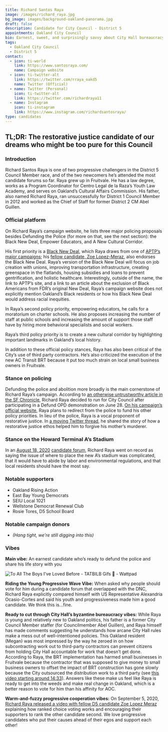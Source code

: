 ```yaml
---
title: Richard Santos Raya
image: /images/richard_raya.jpg
bg_image: images/background-oakland-panorama.jpg
draft: false
description: Candidate for City Council - District 5
appointments: Oakland City Council
bio: Earnest, sweet, and surprisingly savvy about City Hall bureaucracy
tags:
  - Oakland City Council
  - District 5
contact:
  - icon: ti-world
    link: https://www.santosraya.com/
    name: Campaign website
  - icon: ti-twitter-alt
    link: https://twitter.com/rraya_oakd5
    name: Twitter (Official)
  - name: Twitter (Personal)
    icon: ti-twitter-alt
    link: https://twitter.com/richardraya11
  - name: Instagram
    icon: ti-instagram
    link: https://www.instagram.com/richardsantosraya/
type: candidates
---
```

## TL;DR: The restorative justice candidate of our dreams who might be too pure for this Council

### Introduction

Richard Santos Raya is one of two progressive challengers in the District 5 Council Member race, and of the two newcomers he’s attended the most candidate forums so far. Raya grew up in Fruitvale. He has a law degree, works as a Program Coordinator for Centro Legal de la Raza’s Youth Law Academy, and serves on Oakland’s Cultural Affairs Commission. His father, also named Richard Raya, ran unsuccessfully for District 1 Council Member in 2012 and worked as the Chief of Staff for former District 2 CM Abel Guillen.

### Official platform

On Richard Raya’s campaign website, he lists three major policing proposals besides Defunding the Police (for more on that, see the next section): the Black New Deal, Empower Educators, and A New Cultural Corridor.

His first priority is a [Black New Deal](https://www.santosraya.com/black-new-deal), which Raya draws from one of [APTP’s major campaigns](https://www.antipoliceterrorproject.org/blog-entire/2020/4/22/black-oakland-demands-in-light-of-covid-19-and-rates-of-black-death); his [fellow candidate, Zoe Lopez-Meraz](https://www.oakmtg.club/candidates/zoe-lopez-meraz/), also endorses the Black New Deal. Raya’s version of the Black New Deal will focus on job creation with unions, improving transportation infrastructure, creating greenspace in the flatlands, housing subsidies and loans to prevent gentrification, and holistic healthcare. Interestingly, outside of the name, the link to APTP’s site, and a link to an article about the exclusion of Black Americans from FDR’s original New Deal, Raya’s campaign website does not explicitly mention Oakland’s Black residents or how his Black New Deal would address racial inequities.

In Raya’s second policy priority, empowering educators, he calls for a moratorium on charter schools. He also proposes increasing the number of staff at public schools and increasing the amount of support those staff have by hiring more behavioral specialists and social workers.

Raya’s third policy priority is to create a new cultural corridor by highlighting important landmarks in Oakland’s local history.

In addition to these official policy stances, Raya has also been critical of the City’s use of third party contractors. He’s also criticized the execution of the new AC Transit BRT because it put too much strain on local small business owners in Fruitvale.

### Stance on policing

Defunding the police and abolition more broadly is the main cornerstone of Richard Raya’s campaign. According to [an otherwise untrustworthy article in the SF Chronicle](https://www.sfchronicle.com/bayarea/article/How-the-debate-about-police-reform-could-remake-15447760.php), Richard Raya decided to run for City Council after participating in a Defund OPD demonstration on June 28. [On his campaign’s official website](https://www.santosraya.com/defund-the-police), Raya plans to redirect from the police to fund his other policy priorities. In lieu of the police, Raya is a vocal proponent of restorative justice. In [a moving Twitter thread](https://twitter.com/rraya_oakD5/status/1301941947196555264), he shared the story of how a restorative justice ethos helped him to forgive his mother’s murderer.

### Stance on the Howard Terminal A’s Stadium

In an [August 18, 2020](https://twitter.com/tdlove5/status/1295921885838897152?s=20) [candidate forum](https://twitter.com/tdlove5/status/1295921884941303808), Richard Raya went on record as saying the issue of where to place the new A’s stadium was complicated, that it would have to abide by labor and environmental regulations, and that local residents should have the most say.

### Notable supporters

* Oakland Rising Action
* East Bay Young Democrats
* SEIU Local 1021
* Wellstone Democrat Renewal Club
* Rosie Tores, D5 School Board

### Notable campaign donors

* *(Hang tight, we're still digging into this)*

### Vibes

**Main vibe:** An earnest candidate who’s ready to defund the police and share his life story with you

![To All The Boys I've Loved Before - TATBILB Gifs 💌 - Wattpad](/images/raya-meme.gif)

**Riding the Young Progressive Wave Vibe:** When asked why people should vote for him during a candidate forum that overlapped with the DNC, Richard Raya explicitly compared himself with US Representative Alexandria Ocasio-Cortes and said his youth and progressiveness made him a good candidate. We think this is...fine.

**Ready to cut through City Hall’s byzantine bureaucracy vibes:** While Raya is young and relatively new to Oakland politics, his father is a former City Council Member staffer (for Councilmember Abel Guillen), and Raya himself has made comments suggesting he understands how arcane City Hall rules make a mess out of well-intentioned policies. This Oakland resident (Megan) was most impressed by the way he zeroed in on how subcontracting work out to third-party contractors can prevent citizens from holding City Hall accountable for work that doesn’t get done. According to Raya, the BRT implementation has harmed small businesses in Fruitvale because the contractor that was supposed to give money to small business owners to offset the impact of BRT construction has gone slowly because the City outsourced the distribution work to a third party (see [this video starting around 14:33](https://www.facebook.com/tumbletweetmedia/videos/2678342449105290)). Answers like these make us feel like Raya is ready to get into the weeds and make real change in Oakland, which is a better reason to vote for him than his affinity for AOC.

**Warm-and-fuzzy progressive cooperation vibes:** On September 5, 2020, [Richard Raya released a video with fellow D5 candidate Zoe Lopez Meraz](https://twitter.com/rraya_oakD5/status/1302406174482939905) explaining how ranked choice voting works and encouraging their supporters to rank the other candidate second. We love progressive candidates who put their causes ahead of their egos and support each other!